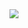 <a href="https://portal.azure.com/#create/Microsoft.Template/uri/https%3A%2F%2Fraw.githubusercontent.com%2Fwadstromtech%2Fsentinel%2Fmaster%2FPlaybooks%2FRecordedFuture%2FtiIndicators%2FHash%20TI%2FHashObservedTesting%2FAlerting%2Ftemplate.json" target="_blank">
    <img src="https://aka.ms/deploytoazurebutton""/>
</a>
